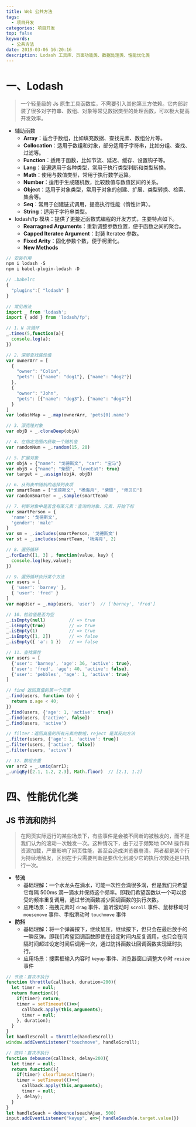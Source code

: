 ```yaml
---
title: Web 公共方法
tags:
  - 项目开发
categories: 项目开发
top: false
keywords:
  - 公共方法
date: 2019-03-06 16:20:16
description: Lodash 工具库、页面功能类、数据处理类、性能优化类
---
```


# 一、Lodash
> 一个轻量级的 Js 原生工具函数库，不需要引入其他第三方依赖。它内部封装了很多对字符串、数组、对象等常见数据类型的处理函数，可以极大提高开发效率。

  * 辅助函数
    * __Array__：适合于数组，比如填充数据、查找元素、数组分片等。
    * __Collocation__：适用于数组和对象，部分适用于字符串，比如分组、查找、过滤等。
    * __Function__：适用于函数，比如节流、延迟、缓存、设置钩子等。
    * __Lang__：普遍适用于各种类型，常用于执行类型判断和类型转换。
    * __Math__：使用与数值类型，常用于执行数学运算。
    * __Number__：适用于生成随机数，比较数值与数值区间的关系。
    * __Object__：适用于对象类型，常用于对象的创建、扩展、类型转换、检索、集合等。
    * __Seq__：常用于创建链式调用，提高执行性能（惰性计算）。
    * __String__：适用于字符串类型。
  * lodash/fp 模块：提供了更接近函数式编程的开发方式，主要特点如下。
    * __Rearragned Arguments__：重新调整参数位置，便于函数之间的聚合。
    * __Capped Iteratee Argument__：封装 Iteratee 参数。
    * __Fixed Arity__：固化参数个数，便于柯里化。
    * __New Methods__

  ```js
  // 安装引用
  npm i lodash -S
  npm i babel-plugin-lodash -D

  // .babelrc
  {
    "plugins":[ "lodash" ]
  }

  // 常见用法
  import _ from 'lodash';
  import { add } from 'lodash/fp';

  // 1、N 次循环
  _.times(5,function(a){
    console.log(a);
  })

  // 2、深层查找属性值
  var ownerArr = [
    {
      "owner": "Colin",
      "pets": [{"name": "dog1"}, {"name": "dog2"}]
    }, 
    {
      "owner": "John",
      "pets": [{"name": "dog3"}, {"name": "dog4"}]
    }
  ]
  var lodashMap = _.map(ownerArr, 'pets[0].name')

  // 3、深克隆对象
  var objB = _.cloneDeep(objA)

  // 4、在指定范围内获取一个随机值
  var randomNum = _.random(15, 20)

  // 5、扩展对象
  var objA = {"name": "戈德斯文", "car": "宝马"}
  var objB = {"name": "柴硕", "loveEat": true}
  var target = _.assign(objA, objB)

  // 6、从列表中随机的选择列表项
  var smartTeam = ["戈德斯文", "杨海月", "柴硕", "师贝贝"]
  var randomSmarter = _.sample(smartTeam)

  // 7、判断对象中是否含有某元素：查询的对象、元素、开始下标
  var smartPerson = {
    'name': '戈德斯文',
    'gender': 'male'
  }
  var sm = _.includes(smartPerson, '戈德斯文')
  var st = _.includes(smartTeam, '杨海月', 2)

  // 8、遍历循环
  _.forEach([1, 3] , function(value, key) {
    console.log(key,value);
  })

  // 9、遍历循环执行某个方法
  var users = [
    { 'user': 'barney' },
    { 'user': 'fred' }
  ]
  var mapUser = _.map(users, 'user')  // ['barney', 'fred']

  // 10、检验值是否为空
  _.isEmpty(null)         // => true
  _.isEmpty(true)         // => true
  _.isEmpty(1)            // => true
  _.isEmpty([1, 2])       // => false
  _.isEmpty({ 'a': 1 })   // => false

  // 11、查找属性
  var users = [
    {'user': 'barney', 'age': 36, 'active': true},
    {'user': 'fred', 'age': 40, 'active': false},
    {'user': 'pebbles', 'age': 1, 'active': true}
  ]

  // find 返回真值的第一个元素
  _.find(users, function (o) {
    return o.age < 40;
  })
  _.find(users, {'age': 1, 'active': true})
  _.find(users, ['active', false])
  _.find(users, 'active')

  // filter：返回真值的所有元素的数组，reject 是其反向方法
  _.filter(users, {'age': 1, 'active': true})
  _.filter(users, ['active', false])
  _.filter(users, 'active')

  // 12、数组去重
  var arr2 = _.uniq(arr1);
  _.uniqBy([2.1, 1.2, 2.3], Math.floor)  // [2.1, 1.2]
  ```




# 四、性能优化类

## JS 节流和防抖
> 在网页实际运行的某些场景下，有些事件是会被不间断的被触发的，而不是我们认为的滚动一次触发一次。这种情况下，由于过于频繁地 DOM 操作和资源加载，严重影响了网页性能，甚至会造成浏览器崩溃。两者都是某个行为持续地触发，区别在于只需要判断是要优化到减少它的执行次数还是只执行一次。

  * __节流__
    * 基础理解：一个水龙头在滴水，可能一次性会滴很多滴，但是我们只希望它每隔 500ms 滴一滴水并保持这个频率。即我们希望函数以一个可以接受的频率重复调用，通过节流函数减少回调函数的执行次数。
    * 应用场景：拖拽元素时 `drag` 事件、监听滚动时 `scroll` 事件、鼠标移动时 `mousemove` 事件、手指滑动时 `touchmove` 事件
  * __防抖__
    * 基础理解：将一个弹簧按下，继续加压，继续按下，但只会在最后放手的一瞬反弹。即我们希望回调函数即使在设定时间内反复调用，也只会在间隔时间超过设定时间后调用一次，通过防抖函数让回调函数实现延时执行。
    * 应用场景：搜索框输入内容时 `keyup` 事件、浏览器窗口调整大小时 `resize` 事件


  ```js
  // 节流：首次不执行
  function throttle(callback, duration=200){
    let timer = null;
    return function(){
      if(timer) return;
      timer = setTimeout(()=>{
        callback.apply(this,arguments);
        timer = null;
      }, duration);
    }
  }
  let handleScroll = throttle(handleScroll)
  window.addEventListener("touchmove", handleScroll);

  // 防抖：首次不执行
  function debounce(callback, delay=200){
    let timer = null;
    return function(){
      if(timer) clearTimeout(timer);
      timer = setTimeout(()=>{
        callback.apply(this,arguments);
        timer = null;
      }, delay);
    }
  }
  let handleSeach = debounce(seachAjax, 500)
  input.addEventListener("keyup", e=>{ handleSeach(e.target.value)})
  ```

   



   